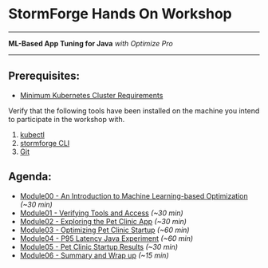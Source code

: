 # StormForge Hands On Workshop
---
**ML-Based App Tuning for Java** *with Optimize Pro*

---

## Prerequisites:
* [Minimum Kubernetes Cluster Requirements](https://docs.stormforge.io/optimize-pro/getting-started/quickstart/#prerequisites)

Verify that the following tools have been installed on the machine you intend to participate in the workshop with.

1. [kubectl](https://kubernetes.io/docs/tasks/tools/#kubectl)
2. [stormforge CLI](https://docs.stormforge.io/optimize-pro/getting-started/install/#installing-the-stormforge-command-line-interface)
3. [Git](https://github.com/git-guides/install-git)

## Agenda:
* [Module00 - An Introduction to Machine Learning-based Optimization](/Java/module00/README.md) *(~30 min)*
* [Module01 - Verifying Tools and Access](/Java/module01/README.md) *(~30 min)*
* [Module02 - Exploring the Pet Clinic App](/Java/module02/README.md) *(~30 min)*
* [Module03 - Optimizing Pet Clinic Startup](/Java/module03/README.md) *(~60 min)*
* [Module04 - P95 Latency Java Experiment](/Java/module04/README.md) *(~60 min)*
* [Module05 - Pet Clinic Startup Results](/Java/module05/README.md) *(~30 min)*
* [Module06 - Summary and Wrap up](/Java/module06/README.md) *(~15 min)*
